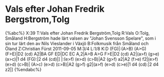 # Vals efter Johan Fredrik Bergstrom,Tolg

{%abc%}
X:39
T:Vals efter Johan Fredrik Bergström,Tolg
R:Vals
O:Tolg, Småland
H:Bergström hade lärt valsen av "Johan Svensson Spelare", som i sin tur lärt den av Nils Vieslander i Växjö
B:Folkmusik från Småland och Öland
Z:Christian Fürst 2011-09-05
M:3/4
L:1/8
K:D
(FG)|:(A>B) (A>G) (F>E)|D2 (cd) A2|BA GF ED|DC EC A,2|A>B A>G F>E|D2 (cd) A2|(a>f) (g>e) (a>c)|1 d4 (FG):|2 d4 (cd)|]
|:(e>f) (e>d) (c>B)|A2 (g>f) a2|A2 (f>e) f2|(e>f) (e>d) (c>B)|
  (A>c) (e>d) (c>B)|A2 (g>f) g2|(a>f) (e>d) (c>e)|1 d4 (cd):|2 d4 z2|]
{%endabc%}
